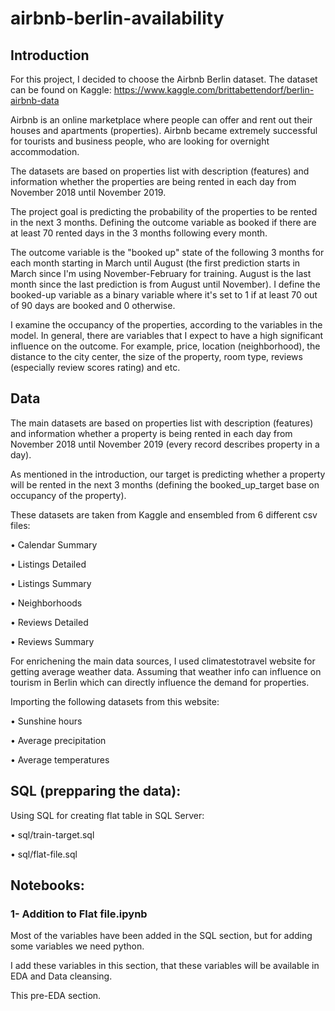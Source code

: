 # airbnb-berlin-availability
## Introduction

For this project, I decided to choose the Airbnb Berlin dataset. The dataset can be found on Kaggle:
https://www.kaggle.com/brittabettendorf/berlin-airbnb-data

Airbnb is an online marketplace where people can offer and rent out their houses and apartments (properties).
Airbnb became extremely successful for tourists and business people, who are looking for overnight accommodation.

The datasets are based on properties list with description (features) and information whether the properties are being rented in each day from November 2018 until November 2019.

The project goal is predicting the probability of the properties to be rented in the next 3 months. Defining the outcome variable as booked if there are at least 70 rented days in the 3 months following every month.

The outcome variable is the "booked up" state of the following 3 months for each month starting in March until August (the first prediction starts in March since I'm using November-February for training. August is the last month since the last prediction is from August until November).
I define the booked-up variable as a binary variable where it's set to 1 if at least 70 out of 90 days are booked and 0 otherwise.

I examine the occupancy of the properties, according to the variables in the model.
In general, there are variables that I expect to have a high significant influence on the outcome.
For example, price, location (neighborhood), the distance to the city center, the size of the property, room type, reviews (especially review scores rating) and etc.

## Data

The main datasets are based on properties list with description (features) and information whether a property is being rented in each day from November 2018 until November 2019 (every record describes property in a day).

As mentioned in the introduction, our target is predicting whether a property will be rented in the next 3 months (defining the booked_up_target base on occupancy of the property).  

These datasets are taken from Kaggle and ensembled from 6 different csv files:

•	Calendar Summary

•	Listings Detailed

•	Listings Summary

•	Neighborhoods

•	Reviews Detailed

•	Reviews Summary

For enrichening the main data sources, I used climatestotravel website for getting average weather data. Assuming that weather info can influence on tourism in Berlin which can directly influence the demand for properties. 

Importing the following datasets from this website:

•	Sunshine hours

•	Average precipitation

•	Average temperatures


## SQL (prepparing the data):

Using SQL for creating flat table in SQL Server:

•	sql/train-target.sql

•	sql/flat-file.sql

## Notebooks:

### 1- Addition to Flat file.ipynb
Most of the variables have been added in the SQL section, but for adding some variables we need python. 

I add these variables in this section, that these variables will be available in EDA and Data cleansing.
 
This pre-EDA section.

 
